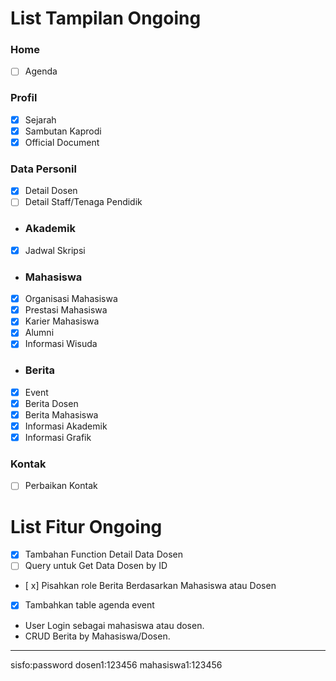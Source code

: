 # List Tampilan Ongoing
### Home
- [ ] Agenda
### Profil
- [x] Sejarah
- [x] Sambutan Kaprodi
- [x] Official Document
### Data Personil
- [x] Detail Dosen
- [ ] Detail Staff/Tenaga Pendidik
- ### Akademik
- [x] Jadwal Skripsi
- ### Mahasiswa
- [x] Organisasi Mahasiswa
- [x] Prestasi Mahasiswa
- [x] Karier Mahasiswa
- [x] Alumni
- [x] Informasi Wisuda
- ### Berita
- [x] Event
- [x] Berita Dosen
- [x] Berita Mahasiswa
- [x] Informasi Akademik
- [x] Informasi Grafik
### Kontak
- [ ] Perbaikan Kontak


# List Fitur Ongoing
- [x] Tambahan Function Detail Data Dosen
- [ ] Query untuk Get Data Dosen by ID
- [ x] Pisahkan role Berita Berdasarkan Mahasiswa atau Dosen
- [x] Tambahkan table agenda event
- User Login sebagai mahasiswa atau dosen.
- CRUD Berita by Mahasiswa/Dosen.
----
sisfo:password
dosen1:123456
mahasiswa1:123456
